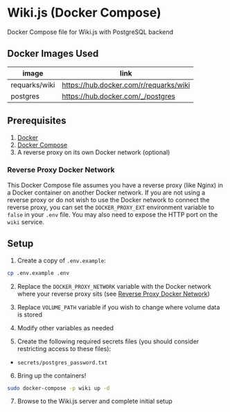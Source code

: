 # Wiki.js (Docker Compose)

Docker Compose file for Wiki.js with PostgreSQL backend

## Docker Images Used

|image|link|
|-----|----|
|requarks/wiki|https://hub.docker.com/r/requarks/wiki|
|postgres|https://hub.docker.com/_/postgres|

## Prerequisites

1. [Docker](https://docs.docker.com/engine/install/)
2. [Docker Compose](https://docs.docker.com/compose/install/)
3. A reverse proxy on its own Docker network (optional)

### <a id="ReverseProxy">Reverse Proxy Docker Network</a>

This Docker Compose file assumes you have a reverse proxy (like Nginx) in a Docker container on another Docker network. If you are not using a reverse proxy or do not wish to use the Docker network to connect the reverse proxy, you can set the `DOCKER_PROXY_EXT` environment variable to `false` in your `.env` file. You may also need to expose the HTTP port on the `wiki` service.

## Setup

1. Create a copy of `.env.example`:

```bash
cp .env.example .env
```

2. Replace the `DOCKER_PROXY_NETWORK` variable with the Docker network where your reverse proxy sits (see [Reverse Proxy Docker Network](#ReverseProxy))

3. Replace `VOLUME_PATH` variable if you wish to change where volume data is stored

4. Modify other variables as needed

5. Create the following required secrets files (you should consider restricting access to these files):

- `secrets/postgres_password.txt`

6. Bring up the containers!

```bash
sudo docker-compose -p wiki up -d
```

7. Browse to the Wiki.js server and complete initial setup
